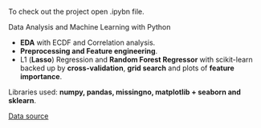To check out the project open .ipybn file.

Data Analysis and Machine Learning with Python
- __EDA__ with ECDF and Correlation analysis.
- __Preprocessing and Feature engineering__.
- L1 (__Lasso__) Regression and __Random Forest Regressor__ with scikit-learn 
backed up by __cross-validation__, __grid search__ and plots of __feature importance__.

Libraries used: __numpy, pandas, missingno, matplotlib + seaborn and sklearn__.

[Data source](https://archive.ics.uci.edu/ml/datasets/Automobile)
